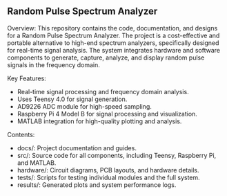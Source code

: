 ## Random Pulse Spectrum Analyzer
Overview: This repository contains the code, documentation, and designs for a Random Pulse Spectrum Analyzer. The project is a cost-effective and portable alternative to high-end spectrum analyzers, specifically designed for real-time signal analysis. The system integrates hardware and software components to generate, capture, analyze, and display random pulse signals in the frequency domain.

Key Features:
- Real-time signal processing and frequency domain analysis.
- Uses Teensy 4.0 for signal generation.
- AD9226 ADC module for high-speed sampling.
- Raspberry Pi 4 Model B for signal processing and visualization.
- MATLAB integration for high-quality plotting and analysis.

Contents:
- docs/: Project documentation and guides.
- src/: Source code for all components, including Teensy, Raspberry Pi, and MATLAB.
- hardware/: Circuit diagrams, PCB layouts, and hardware details.
- tests/: Scripts for testing individual modules and the full system.
- results/: Generated plots and system performance logs.
